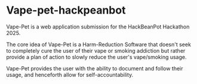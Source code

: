 # Vape-pet-hackpeanbot
 
Vape-Pet is a web application submission for the HackBeanPot Hackathon 2025.



The core idea of Vape-Pet is a Harm-Reduction Software that doesn't seek to completely cure the user of their vape or smoking addiction but rather provide a plan of action to slowly reduce the user's vape/smoking usage.

Vape-Pet provides the user with the ability to document and follow their usage, and henceforth allow for self-accountability.
